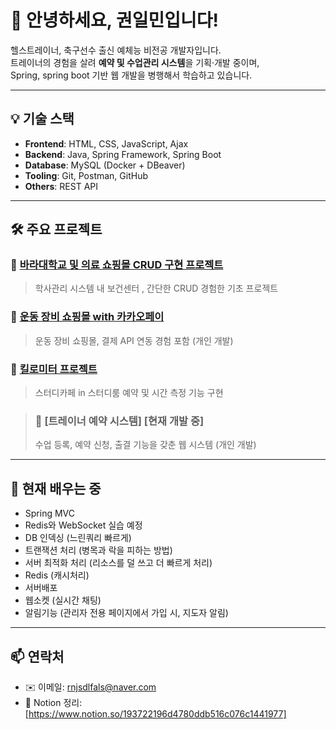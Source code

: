 # 👋 안녕하세요, 권일민입니다!

헬스트레이너, 축구선수 출신 예체능 비전공 개발자입니다.  
트레이너의 경험을 살려 **예약 및 수업관리 시스템**을 기획·개발 중이며,  
Spring, spring boot 기반 웹 개발을 병행해서 학습하고 있습니다.

---

## 💡 기술 스택

- **Frontend**: HTML, CSS, JavaScript, Ajax  
- **Backend**: Java, Spring Framework, Spring Boot  
- **Database**: MySQL (Docker + DBeaver)  
- **Tooling**: Git, Postman, GitHub  
- **Others**: REST API

---

## 🛠 주요 프로젝트

### 🔹 [바라대학교 및 의료 쇼핑몰 CRUD 구현 프로젝트](https://docs.google.com/presentation/d/e/2PACX-1vQn-0EFwQGCjamiZzZubydxnNd3ClL_Ndyr-lQTdUGpezBbaM_YGeO_g_TxOkpY3maWI7HLQmabh8-P/pub?start=false&loop=false&delayms=3000&slide=id.g321ea306b8f_1_5)
> 학사관리 시스템 내 보건센터 , 간단한 CRUD 경험한 기초 프로젝트
> 
### 🔹 [운동 장비 쇼핑몰 with 카카오페이](https://github.com/ILMINKWON/fitnessfootball)
> 운동 장비 쇼핑몰, 결제 API 연동 경험 포함 (개인 개발)

### 🔹 [킬로미터 프로젝트](https://docs.google.com/presentation/d/1Ee8hoGYcI4t7v3y7UBL9AlVBLOY_us_XgUjILuRF038/edit?slide=id.g331c3c71817_17_146#slide=id.g331c3c71817_17_146)
> 스터디카페 in 스터디룸 예약 및 시간 측정 기능 구현

> ### 🔹 [트레이너 예약 시스템] [현재 개발 중]
> 수업 등록, 예약 신청, 출결 기능을 갖춘 웹 시스템 (개인 개발)

---

## 🧠 현재 배우는 중

- Spring MVC 
- Redis와 WebSocket 실습 예정
- DB 인덱싱 (느린쿼리 빠르게)
- 트랜잭션 처리 (병목과 락을 피하는 방법)
- 서버 최적화 처리 (리소스를 덜 쓰고 더 빠르게 처리)
- Redis (캐시처리)
- 서버배포
- 웹소켓 (실시간 채팅)
- 알림기능 (관리자 전용 페이지에서 가입 시, 지도자 알림)

---

## 📫 연락처
- ✉️ 이메일: rnjsdlfals@naver.com
- 📝 Notion 정리: [https://www.notion.so/193722196d4780ddb516c076c1441977]
